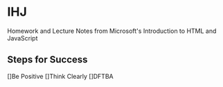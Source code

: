 # IHJ
Homework and Lecture Notes from Microsoft's Introduction to HTML and JavaScript


## Steps for Success
[]Be Positive
[]Think Clearly
[]DFTBA
